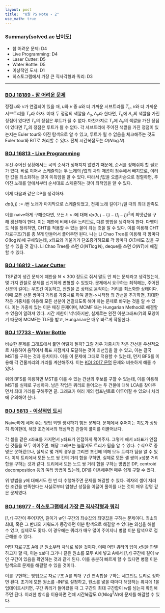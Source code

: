 ```yaml
---
layout: post
title:  "8월 PS Note - 2"
use_math: true
---
```


### Summary(solved.ac 난이도)
* 참 어려운 문제: D4
* Live Programming: D4
* Laser Cutter: D5
* Water Bottle: D5
* 이상적인 도시: D1
* 히스토그램에서 가장 큰 직사각형과 쿼리: D3

***

### [BOJ 18189 - 참 어려운 문제](https://www.acmicpc.net/problem/18189)
정점 $u$와 $v$가 연결되어 있을 때, $u$와 $v$ 중 $u$와 더 가까운 서브트리를 $T_u$, $v$와 더 가까운 서브트리를 $T_v$라 하자. 이때 두 정점의 색깔을 $A_u, A_v$라 한다면, $T_u$에 $A_u$의 색깔을 가진 정점이 있다면 $T_v$의 정점은 루트가 될 수 없다. 마찬가지로 $T_v$에 $A_v$의 색깔을 가진 정점이 있다면 $T_u$의 정점은 루트가 될 수 없다. 각 서브트리에 주어진 색깔을 가진 정점이 있는지는 Euler tour와 이진 탐색으로 알 수 있고, 루트가 될 수 없음을 체크해주는 것도 Euler tour와 BIT로 처리할 수 있다. 전체 시간복잡도는 $O(N\log{N})$.

### [BOJ 16813 - Live Programming](https://www.acmicpc.net/problem/16813)
우선 주어진 상황에서는 곡의 순서가 정해지지 않았기 때문에, 순서를 정해줘야 할 필요가 있다. 바로 이어서 스케쥴되는 두 노래의 $f$값의 차의 제곱이 점수에서 빼지므로, 이러한 값을 최소화하는 것이 이득임을 알 수 있다. 따라서 $f$값을 오름차순으로 정렬하면, 주어진 노래를 앞에서부터 순서대로 스케쥴하는 것이 최적임을 알 수 있다.

이제 다음과 같은 DP를 생각하자.

$dp(i, j):=i$번 노래가 마지막으로 스케쥴되었고, 전체 노래 길이가 $j$일 때의 최대 만족도

이를 naive하게 구해준다면, 모든 $k<i$에 대해 $dp(k, j-t_i)-(f_i-f_j)^2$의 최댓값을 구해 갱신해야 한다. 이는 제한에 비해 너무 느리므로, 다른 방법을 생각해야 한다. 다행이도 식을 정리하면, CHT를 적용할 수 있는 꼴이 되는 것을 알 수 있다. 이를 이용해 CHT 자료구조(?)를 총 $N$개 만들어서 풀어주면 된다. 나는 Li Chao Tree를 이용해 각 항마다 $O(\log{N})$에 구해줬는데, $x$좌표와 기울기가 단조증가하므로 각 항마다 $O(1)$에도 값을 구할 수 있을 것 같다. Li Chao Tree를 쓰면 $O(NT\log{N})$, deque를 쓰면 $O(NT)$에 해결할 수 있다.

### [BOJ 16812 - Laser Cutter](https://www.acmicpc.net/problem/16812)
TSP같이 생긴 문제에 제한을 $N\leq300$ 정도로 줘서 말도 안 되는 문제라고 생각했는데, 몇 가지 관찰로 문제를 신기하게 변형할 수 있었다. 문제에서 요구하는 최적해는, 주어진 선분의 길이는 무조건 이동하고, 전원을 끈 상태로 움직이는 거리를 최소화한 상태이다. 이때 모든 선분 쌍마다 거리를 가중치로 하여 끝점->시작점 의 간선을 추가하면, 최대한 작은 가중치를 이용해 모든 선분이 연결되도록 해야 하는 문제로 바뀌는 것을 알 수 있다. 이는 가중치 있는 이분 매칭 문제이며, MCMF 또는 Hungarian Method로 해결할 수 있음이 알려져 있다. 시간 제한이 넉넉하지만, 실제로는 완전 이분그래프(?)의 모양이기 때문에 MCMF는 TLE를 받고, Hungarian은 매우 빠르게 작동한다.

### [BOJ 17733 - Water Bottle](https://www.acmicpc.net/problem/17733)
비슷한 문제를 그래프에서 풀면 어떻게 될까? 그럴 경우 가중치가 작은 간선을 우선적으로 사용하여 움직여서 목표 지점까지 도달하는 것이 최선임을 알 수 있고, 이는 결국 MST를 구하는 것과 동치이다. 이를 이 문제에 그대로 적용할 수 있는데, 먼저 BFS를 이용해 각 건물끼리의 거리를 계산해주자. 이는 [KOI 2017 문명](https://www.acmicpc.net/problem/14868) 문제와 비슷하게 해줄 수 있다.

위의 BFS를 이용하면 MST를 이룰 수 있는 간선의 후보를 구할 수 있는데, 이를 이용해 MST를 실제로 구성하자. 남은 작업은 쿼리로 들어오는 두 건물에 대해 LCA를 찾아주면서 최대 거리를 구해주면 끝. 그래프가 여러 개의 컴포넌트로 이루어질 수 있으니 처리에 유의해야 한다.

### [BOJ 5813 - 이상적인 도시](https://www.acmicpc.net/problem/5813)
Naive하게 세어 주는 방법 외엔 생각하기 힘든 문제다. 문제에서 주어지는 지도가 상당히 특이한데, 해당 조건에서의 핵심적인 관찰이 풀이를 이끌어낸다.

각 셀을 같은 $x$좌표를 가지면서 $y$좌표가 인접하게 묶어주자. 그렇게 해서 $x$좌표가 인접한 것들을 모두 이어주면, 해당 그래프는 놀랍게도 트리가 됨을 알 수 있다. 수식으로 증명은 못하겠으나, 실제로 몇 개의 경우를 그리면 조건에 의해 모두 트리가 됨을 알 수 있다. 이제 트리에서 모든 노드 쌍 간의 거리 합을 구하면, 실제로 모든 셀 쌍의 $x$성분 거리 합을 구하는 것과 같다. 트리에서 모든 노드 쌍 거리 합을 구하는 방법은 DP, centroid decomposition 등의 여러 방법이 있는데, DP를 이용해주면 매우 쉽게 구할 수 있다.

위 방법을 $y$에 대해서도 한 번 더 수행해주면 문제를 해결할 수 있다. 격자의 셀이 저러한 조건을 만족한다는 사실로부터 엄청난 성질을 이끌어 풀이를 내는 것이 매우 감명 깊은 문제였다.

### [BOJ 16977 - 히스토그램에서 가장 큰 직사각형과 쿼리](https://www.acmicpc.net/problem/16977)
$[l, r]$ 구간이 주어지면, 길이가 $w$인 구간의 최솟값의 최댓값을 구하는 문제이다. 최소의 최대, 혹은 그 반대의 키워드가 등장하면 이분 탐색으로 해결할 수 있다는 의심을 해볼 수 있고, 실제로도 맞다. 이 경우에는 쿼리가 매우 많이 주어지니 병렬 이분 탐색으로 접근해볼 수 있다.

어떤 자료구조 A에 큰 원소부터 차례로 넣을 것이다. 이때 어떤 쿼리의 답이 $x$임을 판별하고자 할 때, 이는 $x$보다 크거나 같은 원소를 모두 A에 넣고 A에서 $[l, r]$ 구간에 길이 $w$인 구간이 있음을 확인하는 것과 같게 된다. 이를 충분히 빠르게 할 수 있다면 병렬 이분 탐색으로 문제를 해결할 수 있을 것이다.

이를 구현하는 방법으로 자료구조 A를 최대 구간 연속합을 구하는 세그먼트 트리로 정하면 된다. 초기에 모든 원소를 -INF로 설정하고, 원소를 넣을 때마다 해당하는 위치에 1을 업데이트시키면, 구간 쿼리가 들어왔을 때 그 구간의 최대 구간합이 $w$를 넘는지 확인해주면 된다. 이러한 방식을 이용하면 전체 시간복잡도 $O(N\log^2{N})$에 문제를 해결할 수 있다.

***